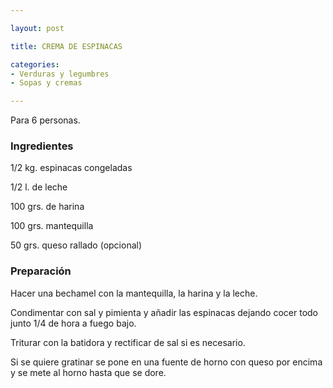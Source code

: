 ```yaml
---

layout: post

title: CREMA DE ESPINACAS

categories:
- Verduras y legumbres
- Sopas y cremas

---
```


Para 6 personas.

<h3>Ingredientes</h3>

1/2 kg. espinacas congeladas

1/2 l. de leche

100 grs. de harina

100 grs. mantequilla

50 grs. queso rallado (opcional)

<h3>Preparación</h3>

Hacer una bechamel con la mantequilla, la harina y la leche.

Condimentar con sal y pimienta y añadir las espinacas dejando cocer todo junto 1/4 de hora a fuego bajo.

Triturar con la batidora y rectificar de sal si es necesario.

Si se quiere gratinar se pone en una fuente de horno con queso por encima y se mete al horno hasta que se dore.

